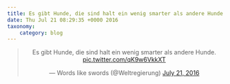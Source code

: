 ```yaml
---
title: Es gibt Hunde, die sind halt ein wenig smarter als andere Hunde. http://twitter.com/Weltregierung/status/756042801373122560/video/1
date: Thu Jul 21 08:29:35 +0000 2016
taxonomy:
    category: blog
---
```

<blockquote class="twitter-tweet" align="center"><p lang="de" dir="ltr">Es gibt Hunde, die sind halt ein wenig smarter als andere Hunde. <a href="http://twitter.com/Weltregierung/status/756042801373122560/video/1">pic.twitter.com/qK9w6VkkXT</a></p>&mdash; Words like swords (@Weltregierung) <a href="https://twitter.com/Weltregierung/status/756042801373122560">July 21, 2016</a></blockquote>
